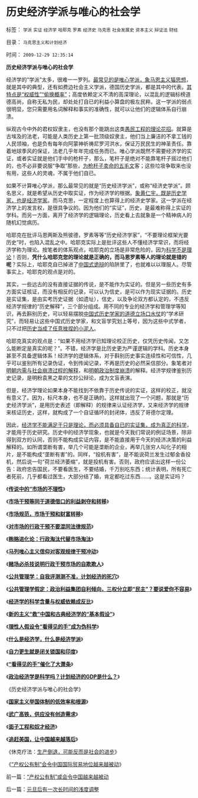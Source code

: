 # 历史经济学派与唯心的社会学

标签： `学派` `实证` `经济学` `哈耶克` `罗素` `经济史` `马克思` `社会发展史` `资本主义` `辩证法` `财经` 

目录： `马克思主义和计划经济`

时间： `2009-12-29 12:35:14`

**历史经济学派与唯心的社会学**

经济学的“学派”太多，很难一一罗列。[最常见的是唯心学派，象马恩主义猫思想](../../../2009/5/9/人性本私！马列信仰和唯心主义的关系.md)，就是其中的典型，还有如费边社会主义学派，德国历史学派，都是其中的代表。[其特点是“权威性”“偷换概率”](../../../2009/12/23/新的主义“救”中国的步骤和古典经济学的“基本假设”.md)；高度依赖定义不清的高深理论，以混乱的逻辑标榜道德高尚，自称无私为民，却处处打自已的利益小算盘的极左民粹。这一学派的弱点很明显，您只需要用名词解释和事实的准确性，就可以让他们的逻辑体系自行崩溃。

纵观古今中外的君权奴隶主，也没有那个能跳出这类[愚民工程的理论花招](../../../2009/7/27/实用主义的现代愚民制造业.md)。就算是古埃及的法老，可能是人类历史上第一批顶级奴隶主，他们当上廉洁的不拿工钱的人民领袖，也是负有每年向阿蒙神祈祷尼罗河洪水，保证万民民生的神圣责任。靠着地球季风的保证，法老几乎年年完成任务而已。唯心学派既然不需要经济学的实证，或者实证就是他们手中的枪杆子，那么，笔杆子是绝对不能靠笔杆子摇过他们的，也不必非要说服“争取”那些，[为枪杆子卖命的五毛文](../../../2009/10/21/人，鬼.md)客；这些垃圾争取来也没有用，这些人的灵魂，不属于他们自已。

如果不计算唯心学派，那么最常见的就是“历史经济学派”，或称“经济史学派”。顾名思义，就是希望从历史中取实证，作为经济学的根据。[象黄仁宇，既是历史学家，也是经济学家](../../../2008/11/2/现代历史学观，和现代历史学家.md)。而马克思，一定程度上也算得上的经济史学家。这一学派在经济学上的发言权，是很具争议的。因为他们的“实证”，历史，是最难称得上实证的学科。而另一方面，离开了经济学的逻辑理论，历史看上去就象是一个精神病人的随机幻觉病历。

哈耶克在批评马恩两斯及熊彼德，罗素等等“历史经济学家”，“不要理论框架光要历史”时，也陷入混乱之中。哈耶克实际上是批评这些人不懂经济学常识，而将经济学称为理论。按笔者的体系观点，哈耶克的立场是非常危险的，因为[科学不是理论](../../../2009/6/18/科学不是理论！科学三要素包含波普尔证伪原则.md)！否则，**凭什么哈耶克您的理论就是正确的，而马恩罗素等人的理论就是错的呢**？实际上，哈耶克自已掉进了[中国式诡辩](../../../2008/8/31/“大学无书”，远离中国式诡辩！.md)的陷阱里了，也就难以以理服人。尽管事实上，哈耶克的观点是对的。

其实，一些远古的没有直接证据的传说，是不能作为实证的。但是另一些历史有多方面实证核证，而没有相反的记录，可以认为信史，是可以作为现实证据的。历史是实证集，是由实考历史证据（如遗址），信史，以及争论双方都认定的，不违反经济学规律的“历史解释”，三个部分组成。用不同的专业的经济学和管理学等知识，再去斟别历史，可以轻易摆脱[中国式历史学家的道德立场口水仗](../../../2008/10/25/袁崇焕的是是非非：历史，不是道德素材库.md)的“学术研究”，而轻易让这些中国式历史学家，和文盲学究划上等号，因为这些中式学者，只不过把[历史当成了任意挫捏的小泥人](../../../2008/10/25/历史，你的名字叫故事.md)。

哈耶克真实的观点是：“如果不用经济学已知理论校正历史，仅凭历史传闻，又怎么能断定是真实的呢？”。不错，经济学是比历史更为严谨逻辑的学科。历史本身甚至不具备逻辑体系！经济学的逻辑体系，对于斟别历史事实连续性和可信性，几乎可以鉴别所有记录伪证，令到传闻记录，不再是历史的必然采信部分。象笔者对[明朝内需与社会崩溃过程的解释](../../../2008/11/3/亡于内需不振！今天仍是明朝吗？.md)，和[明朝政治制度崩溃](http://hi.baidu.com/darthchn/blog/item/7d7000131614c1c7c2fd7837.html)的解释。经济学规律鉴别历史记录，是明粉袁黑之辈的文抄公辩论，成为文盲表演。

但是，经济学理论如果本身不能找到不依靠于历史传说的实证，这样的校正，就没有意义了。因为，标尺本身，也不是正确的。这样就出现了一个问题，那就是“历史经济学派”，是用历史表述（即解释）的规律来认证经济学，又来经济学的规律来核证历史，这样，就构成了一个自证循环的封闭体，违反了哥德尔定理。

因此，[经济学不能满足于只是理论，而必须具备自已的实证集，成为真正的科学](../../../2009/11/16/解释人权的自然科学和人权解释的经济学.md)，才能用于历史研究。历史中的经济学现象，也就是今天我们常说的例证场景，除非得到双方的认同，否则不能构成实证内容，是不能直接用于今天的经济决策的利益解释的。如所谓垄断有害，举几个可能是垄断的企业，再举几张穷人叫化子的相片，是不能构成“垄断有害”的。同样，“投机有害”，是不能说荷兰发生过郁金香投机，然后说一句“荷兰经济萎缩”，就是投机有害。否则，政府应该出这样一份公告：政府忠告国民，不要看医生，不要结婚，千万别吃东西；统计表明，所有死亡者死前，几乎都看过医生，大部分结了婚，肯定都吃过东西……。这是实证吗？

《[**传说中的“市场的不理性**](../../../2009/4/5/传说中的“市场的不理性”.md)》

《[**市场干预等同于道德借口的利益剥夺和转移**](../../../2009/4/6/“市场不理性”道德借口操纵利益剥夺和财富转移.md)》

《[**市场规范，市场干预和财富转移**](../../../2009/4/7/市场规范，市场干预和财富转移.md)》

《[**对市场的行政干预不要混同法律规范**](../../../2009/4/8/市场法律规范被混同行政干预.md)》

《[**贿赂进化论：行政淘汰代替市场淘汰**](http://blog.sina.com.cn/s/blog_5563a64d0100ci43.html)》

《[**马列唯心主义信仰对客观规律干预冲动**](../../../2009/5/1/人定胜天？马列唯心信仰对客观规律干预冲动.md)》

《[**赌场必杀技说明行政干预市场的自欺欺人**](../../../2009/5/1/赌场必杀技，市场计划经济行政干预之自欺欺人.md)》

《[**公共管理学：自我评测测不准，计划经济的死穴**](../../../2009/12/21/“自我评分测不准”，计划经济的死穴.md)》

《[**公共管理学假定：政治利益集团自利倾向，三权分立即“民主”？要说爱你不容易**](../../../2009/12/22/公共管理学假定：三权分立要说爱你不容易.md)》

《[**经济学的科学含量与权威依赖成反比**](../../../2009/12/23/经济学的科学含量与权威依赖成反比.md)》

《[**新的主义“救”中国和古典经济学的“基本假设”**](../../../2009/12/23/新的主义“救”中国的步骤和古典经济学的“基本假设”.md)》

《[**理性人假设令“看得见的手”成为伪科学**](../../../2009/12/24/理性人假设令“看得见的手”成为伪科学.md)》

《[**什么是经济学，什么是经济学派**](../../../2009/12/24/什么是经济学？什么是经济学派？.md)》

《[**自力更生就是闭关锁国和印度**](../../../2009/12/25/自力更生就是闭关锁国和印度.md)》

《[**“看得见的手”催化了大萧条**](../../../2009/12/26/“看得见的手”催化了大萧条.md)》

《[**政治经济学是科学吗？计划经济的GDP是什么？**](../../../2009/12/27/政治经济学是科学吗？计划经济的GDP是什么？.md)》

《历史经济学派与唯心的社会学》

《[**国家主义举国体制的低效率和根源**](../../../2009/12/27/国家主义举国体制的低效率和根源.md)》

《[**武广高铁，供应没有创造需求**](../../../2009/12/27/武广高铁，供应没有创造需求.md)》

《[**面子工程和奴才经济**](../../../2009/12/27/面子工程和奴才经济.md)》

《[**追赶美国，让中国越来越落后**](../../../2009/12/28/追赶美国，或让中国越来越落后.md)》

《休克疗法：[生产倒退，可能反而是社会的进步](../../../2009/12/28/“生产倒退”可能社会进步.md)》

《[“产权公有制”会令中国国际贸易地位越来越被动](../../../2009/12/29/“产权公有制”或会令中国越来越被动.md)》



前一篇：[“产权公有制”或会令中国越来越被动](../../../2009/12/29/“产权公有制”或会令中国越来越被动.md)

后一篇：[元旦后有一次长时间的浅度调整](../../../2009/12/29/元旦后有一次长时间的浅度调整.md)